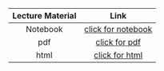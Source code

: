 Lecture Material | Link
:-----:          | :--------:
Notebook         | [click for notebook](../lecture06_pluto)
pdf              | [click for pdf](../notebooks/Lecture_06/Printout/Lecture_06.pdf)
html             | [click for html](../notebooks/Lecture_06/Printout/Lecture_06.html)